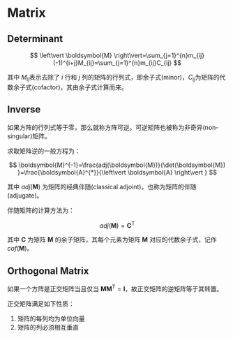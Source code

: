 # Matrix

## Determinant

$$
\left\vert \boldsymbol{M} \right\vert=\sum_{j=1}^{n}m_{ij}(-1)^{i+j}M_{ij}=\sum_{j=1}^{n}m_{ij}C_{ij} 
$$

其中 $M_{ij}$表示去除了 $i$ 行和 $j$ 列的矩阵的行列式，即余子式(minor)，$C_{ij}$为矩阵的代数余子式(cofactor)，其由余子式计算而来。

## Inverse

如果方阵的行列式等于零，那么就称方阵可逆。可逆矩阵也被称为非奇异(non-singular)矩阵。

求取矩阵逆的一般方程为：

$$
\boldsymbol{M}^{-1}=\frac{adj(\boldsymbol{M})}{\det(\boldsymbol{M}) }=\frac{\boldsymbol{A}^{*}}{\left\vert \boldsymbol{A} \right\vert }
$$

其中 $adj(\boldsymbol{M})$ 为矩阵的经典伴随(classical adjoint)，也称为矩阵的伴随(adjugate)。

伴随矩阵的计算方法为：

$$
adj(\boldsymbol{M})=\boldsymbol{C}^{\mathrm{T}}
$$

其中 $\boldsymbol{C}$ 为矩阵 $\boldsymbol{M}$ 的余子矩阵，其每个元素为矩阵 $\boldsymbol{M}$ 对应的代数余子式，记作 $cof(\boldsymbol{M})$。

## Orthogonal Matrix

如果一个方阵是正交矩阵当且仅当 $\boldsymbol{M}\boldsymbol{M}^{\mathrm{T}}=\boldsymbol{I}$，故正交矩阵的逆矩阵等于其转置。

正交矩阵满足如下性质：
1. 矩阵的每列均为单位向量
2. 矩阵的列必须相互垂直
